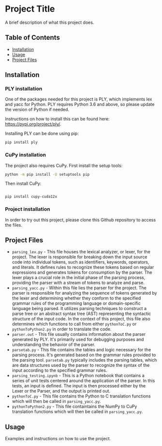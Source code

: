 # Project Title

A brief description of what this project does.

## Table of Contents

- [Installation](#installation)
- [Usage](#usage)
- [Project Files](#project-files)

## Installation

### PLY installation

One of the packages needed for this project is PLY, which implements lex and yacc for Python. PLY requires Python 3.6 and above, so please update the version of Python if needed. 

Instructions on how to install this can be found here: https://pypi.org/project/ply/.  

Installing PLY can be done using pip:

```bash 
pip install ply
```

### CuPy installation 

The project also requires CuPy. First install the setup tools:

```bash 
python -m pip install -U setuptools pip
```



Then install CuPy:

```bash

pip install cupy-cuda12x

```

### Project installation

In order to try out this project, please clone this Github repository to access the files. 

## Project Files 

- `parsing_lex.py` - This file houses the lexical analyzer, or lexer, for the project. The lexer is responsible for breaking down the input source code into individual tokens, such as identifiers, keywords, operators, and literals. It defines rules to recognize these tokens based on regular expressions and generates tokens for consumption by the parser. The lexer plays a crucial role in the initial phase of the parsing process, providing the parser with a stream of tokens to analyze and parse.
- `parsing_yacc.py` - Within this file lies the parser for the project. The parser is responsible for analyzing the sequence of tokens generated by the lexer and determining whether they conform to the specified grammar rules of the programming language or domain-specific language being parsed. It utilizes parsing techniques to construct a parse tree or an abstract syntax tree (AST) representing the syntactic structure of the input code. In the context of this project, this file also determines which functions to call from either `pythonToC.py` or `pythonToPython2.py` in order to translate the code. 
- `parser.out` - This file usually contains information about the parser generated by PLY. It's primarily used for debugging purposes and understanding the behavior of the parser.
- `parsetab.py` - This file contains the tables and logic necessary for the parsing process. It's generated based on the grammar rules provided to the parsing tool. `parsetab.py` typically includes the parsing tables, which are data structures used by the parser to recognize the syntax of the input according to the specified grammar rules.
- `parsing_testing.ipynb` - This is a Python notebook that contains a series of unit tests centered around the application of the parser. In this tests, an input is defined. The input is then processed either by the Lexer or the Parser, and the output is printed out. 
- `pythonToC.py` - This file contains the Python to C translation functions which will then be called in `parsing_yacc.py`. 
- `pythonToPython2.py`  - This file containtains the NumPy to CuPy translation functions which will then be called in `parsing_yacc.py`. 

## Usage

Examples and instructions on how to use the project.